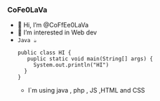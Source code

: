 ###  CoFe0LaVa
- 👋 Hi, I’m @CoFfEe0LaVa
- 👀 I’m interested in Web dev 
- `Java ☕️`
  ```
  public class HI {
     puplic static void main(String[] args) {
       System.out.println("HI")
    }
  }
  ```
  - I`m using java , php , JS ,HTML and CSS 

<!---
CoFfEe0LaVa/CoFfEe0LaVa is a ✨ special ✨ repository because its `README.md` (this file) appears on your GitHub profile.
You can click the Preview link to take a look at your changes.
--->
